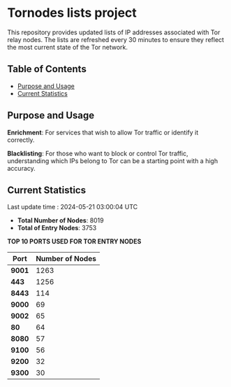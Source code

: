 # Tornodes lists project

This repository provides updated lists of IP addresses associated with Tor relay nodes. The lists are refreshed every 30 minutes to ensure they reflect the most current state of the Tor network.

## Table of Contents

- [Purpose and Usage](#purpose-and-usage)
- [Current Statistics](#current-statistics)


## Purpose and Usage

**Enrichment**: For services that wish to allow Tor traffic or identify it correctly.

**Blacklisting**: For those who want to block or control Tor traffic, understanding which IPs belong to Tor can be a starting point with a high accuracy.

## Current Statistics

Last update time : 2024-05-21 03:00:04 UTC

- **Total Number of Nodes**: 8019
- **Total of Entry Nodes**: 3753

**TOP 10 PORTS USED FOR TOR ENTRY NODES**

| **Port** | **Number of Nodes** |
|------|-----------------|
| **9001**   | 1263  |
| **443**   | 1256  |
| **8443**   | 114  |
| **9000**   | 69  |
| **9002**   | 65  |
| **80**   | 64  |
| **8080**   | 57  |
| **9100**   | 56  |
| **9200**   | 32  |
| **9300**   | 30  |

